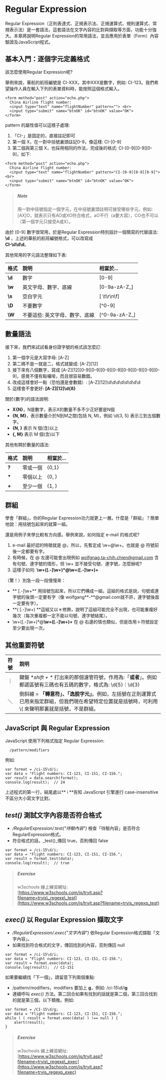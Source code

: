 # Regular Expression

Regular Expression（正則表達式、正規表示法、正規運算式、規則運算式、常規表示法）是一套語法，這套語法在文字內容的比對與擷取等方面，功能十分強大。本章將說明Regular Expression的常用語法，並且應用於表單（Form）內容驗證及JavaScript程式。

## 基本入門：逐個字元定義格式

該怎麼使用Regular Expression呢?

舉例來說，華航的航班編號是 CI-XXX，其中XXX是數字，例如: CI-123。我們希望操作人員在輸入下列的表單資料時，能按照這個格式輸入。

```
<form method="post" action="echo.php">
  China Airline flight number:
  <input type="text" name="flightNumber" pattern=""> <br>
  <input type="submit" name="btnOK" id="btnOK" value="OK">  
</form>
```

pattern 的屬性值可以這樣子處理:  
1. 「CI-」是固定的，直接註記即可  
2. 第一個 X，在一對中括號裏頭註記0-9，像這樣: CI-\[0-9\]  
3. 第二個與第三個 X，也採用相同的作法，完成後的格式: CI-\[0-9\]\[0-9\]\[0-9\]，如下:

```
<form method="post" action="echo.php">
  China Airline flight number:
  <input type="text" name="flightNumber" pattern="CI-[0-9][0-9][0-9]"> <br>
  <input type="submit" name="btnOK" id="btnOK" value="OK">  
</form>
```

> ##### _**Note**_
>
> 用一對中括號指定一個字元，在中括號裏頭註明可接受哪些字元，例如: \[AX\]O，就表示只有AO或XO符合格式，aO不行（a要大寫），CO也不可以（第一個字元只接受A或X）。

由於 \[0-9\] 數字很常用，於是Regular Expression特別設計一個簡寫的代替語法: **\d** ，上述的華航的航班編號格式，可以改寫成  
 **CI-\d\d\d**。

其他常用的字元語法整理如下表:

| 格式 | 說明 | 相當於... |
| :--- | :--- | :--- |
| **\d** | 數字 | \[0-9\] |
| **\w** | 英文字母、數字、底線 | \[0-9a-zA-Z\_\] |
| **\s** | 空白字元 | \[ \t\r\n\f\] |
| **\D** | 不要數字 | \[^0-9\] |
| **\W** | 不要這些: 英文字母、數字、底線 | \[^0-9a-zA-Z\_\] |

## 數量語法

接下來，我們來試試看身份證字號的格式該怎麼訂:  
1. 第一個字元是大寫字母: \[A-Z\]  
2. 第二碼不是一就是二，格式就變成: \[A-Z\]\[12\]  
3. 接下來有八個數字，寫成 \[A-Z\]\[12\]\[0-9\]\[0-9\]\[0-9\]\[0-9\]\[0-9\]\[0-9\]\[0-9\]\[0-9\]，感覺不僅有點囉嗦，而且很容易數錯。  
4. 改成這樣會好一點（恐怕還是會數錯）: \[A-Z\]\[12\]\d\d\d\d\d\d\d\d  
5. 這樣會不會更好: **\[A-Z\]\[12\]\d{8}**

關於{數字}的語法說明:

* **X{N}**，N是數字，表示X的數量不多不少正好要是N個
* **{N, M}**，表示數量介於N到M之間\(包括 N, M\)，例如 \d{3, 5} 表示三到五個數字。
* **{N, }** 表示 N 個\(含\)以上
* **{, M}** 表示 M 個\(含\)以下

其他有闗於數量的語法:

| 格式 | 說明 | 相當於... |
| :--- | :--- | :--- |
| **?** | 零或一個 | {0,1} |
| **\*** | 零個以上 | {0, } |
| **+** | 至少一個 | {1, } |

## 群組

學會「群組」，你的Regular Expression功力就更上一層。什麼是「群組」？簡單地說：用括號包起來的就算一組。

還是用例子來學比較有方向感。舉例來說，如何指定 e-mail 的格式呢?  
1. e-mail 最好認的特徵就是 @，所以，先暫定成 \w+@\w+。也就是 @ 符號前後一定都要有字。  
2. 有時候，在 @ 左邊可能會出現例如 wolfgnag.ta-chih.chien@gmail.com 含有句號、連字號的情形，但 \w+ 並不接受句號、連字號，怎麼辦呢?  
3. 這樣子如何: **\w+\(\[.-\]\w+\)\*@\w+\(\[.-\]\w+\)+**

（驚！）別急一段一段慢慢來：

* ** \[.-\]\w+** 用括號包起來，所以它們構成一組。這組的格式是說，句號或連字號的後頭一定要有字（像 wolfgang**-**@gmail.com就不許，連字號後面一定要有字）。
* **\( \[.-\]\w+\) **這組又以＊修飾，說明了這組可能完全不出現，也可能重複好幾次（每次重複都一定不能以句號、連字號結尾）。
* \w+\(\[.-\]\w+\)\*@**\w+\(\[.-\]\w+\)+** 在 @ 右邊的情也類似，但是改用＋符號設定至少要出現一次。

## 其他重要符號

| 符號 | 說明 |
| :--- | :--- |
| ｜ | 鍵盤 **shift + \** 打出來的那個濾管符號，作用為:「**或者**」。例如郵遞區號有三碼也有五碼的數字，格式為: \d{5}｜\d{3} |
| ＼ | 倒斜線 = **「轉意符」、「逸脫字元」**。例如，左括號在正則運算式已用來指定群組，但我們現在希望特定位置就是括號時，可利用 \\( 來聲明那裏就是括號，不是群組。 |

## JavaScript 與 Regular Expression

JavaScript 使用下列格式指定 Regular Expression:

```
  /pattern/modifiers
```

例如:

```
var format = /ci-15\d/i;
var data = "Flight numbers: CI-123, CI-151, CI-156."; 
var result = data.search(format);
console.log(result);  // 24
```

上述程式的第一行，結尾處以** i **告知  JavaScript 引擎進行 case-insensitive 不區分大小寫文字比對。

## _test\(\)_ 測試文字內容是否符合格式

* _/RegularExpression/.test\("待驗內容"\)_ 檢查「待驗內容」是否符合RegularExpression格式。
* 符合格式的話，_test\(\)_傳回 true，否則傳回 false

```
var format = /ci-15\d/i;
var data = "Flight numbers: CI-123, CI-151, CI-156."; 
var result = format.test(data);
console.log(result);  // true
```

> ##### _**Exercise**_
>
> w3schools 線上練習網址:  
> [https://www.w3schools.com/js/tryit.asp?filename=tryjs\_regexp\_test](https://www.w3schools.com/js/tryit.asp?filename=tryjs_regexp_test)

## _exec\(\)_ 以 Regular Expression 擷取文字

* _/RegularExpression/.exec\("文字內容"\)_  依Regular Expression格式擷取「文字內容」。
* 如果找到符合格式的文字，傳回找到的內容，否則傳回 null 

```
var format = /ci-15\d/i;
var data = "Flight numbers: CI-123, CI-151, CI-156."; 
var result = format.exec(data);
console.log(result);  // CI-151
```

如果要繼續找「下一個」，請留意下列兩個重點:

* /pattern/modifiers，modifiers 要加上 **g**，例如: /ci-15\d/i**g**
* 連續呼叫 _exec\(\)_ 方法。第二回合如果有找到的話就是第二個，第三回合找到的就是第三個，以下類推。例如:

```
var format = /CI-15\d/g;
var data = "Flight numbers: CI-123, CI-151, CI-156.";
while ( ( result = format.exec(data) ) !== null ) {
    alert(result);
}
```

> ##### _**Exercise**_
>
> w3schools 線上練習網址:  
> [https://www.w3schools.com/js/tryit.asp?filename=tryjs\_regexp\_exec](https://www.w3schools.com/js/tryit.asp?filename=tryjs_regexp_exec)



